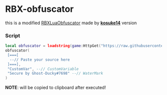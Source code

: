 # RBX-obfuscator
this is a modified [RBXLuaObfuscator](https://github.com/kosuke14/RBXLuaObfuscator) made by [**kosuke14**](https://github.com/kosuke14) version

### Script
```lua
local obfuscator = loadstring(game:HttpGet("https://raw.githubusercontent.com/GhostDuckyy/Taurus-obfuscator/main/source.lua"))()
obfuscator(
 [===[
  --// Paste your source here
 ]===],
 "CustomVar", --// CustomVariable
 "Secure by Ghost-Ducky#7698" --// WaterMark
)
```
**NOTE**: will be copied to clipboard after executed!
